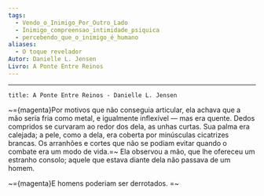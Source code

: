 ```yaml
---
tags:
  - Vendo_o_Inimigo_Por_Outro_Lado
  - Inimigo_compreensao_intimidade_psiquica
  - percebendo_que_o_inimigo_é_humano
aliases:
  - O toque revelador
Autor: Danielle L. Jensen
Livro: A Ponte Entre Reinos
---
```

---

```ad-abstract
title: A Ponte Entre Reinos - Danielle L. Jensen
```

~={magenta}Por motivos que não conseguia articular, ela achava que a mão seria fria como metal, e igualmente inflexível — mas era quente. Dedos compridos se curvaram ao redor dos dela, as unhas curtas. Sua palma era calejada; a pele, como a dela, era coberta por minúsculas cicatrizes brancas. Os arranhões e cortes que não se podiam evitar quando o combate era um modo de vida.=~ Ela observou a mão, que lhe ofereceu um estranho consolo; aquele que estava diante dela não passava de um homem.  

~={magenta}E homens poderiam ser derrotados. =~